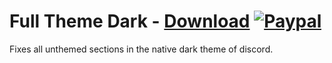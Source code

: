 # Full Theme Dark - [Download](https://betterdiscord.net/ghdl?url=https://raw.githubusercontent.com/mwittrien/BetterDiscordAddons/master/Themes/FullThemeDark/FullThemeDark.theme.css) [![Paypal][paypal-badge]][paypal-link] 

[paypal-badge]: https://img.shields.io/badge/Paypal-Donate!-%2300457C.svg?logo=paypal&style=flat-square
[paypal-link]: https://paypal.me/MircoWittrien

Fixes all unthemed sections in the native dark theme of discord.
